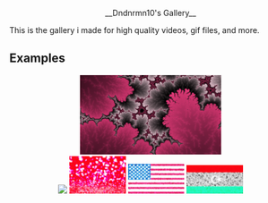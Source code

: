 <p align="center">
 __Dndnrmn10's Gallery__
</p>
This is the gallery i made for high quality videos, gif files, and more.

## Examples
<p align="center">
  <img src="./IMG_2690.png" width="50%">
  <br>
  <img src="./IMG_2641-2048x1365.gif" width="20%">
  <img src="./Glitter (253913867)-tiltshift-2048x1365-2048x1365.jpg" width="20%">
  <img src="./Flag_of_the_United_States_(DoS_ECA_Color_Standard).svg 2-1280x674.jpg" width="20%">
  <img src="./Flag_of_Libya.svg-1024x512.jpg" width="20%">
</p>
